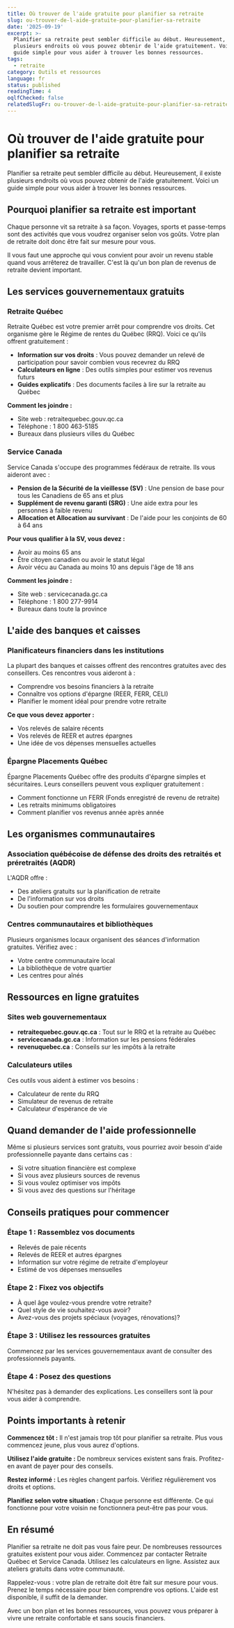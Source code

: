 ```yaml
---
title: Où trouver de l'aide gratuite pour planifier sa retraite
slug: ou-trouver-de-l-aide-gratuite-pour-planifier-sa-retraite
date: '2025-09-19'
excerpt: >-
  Planifier sa retraite peut sembler difficile au début. Heureusement, il existe
  plusieurs endroits où vous pouvez obtenir de l'aide gratuitement. Voici un
  guide simple pour vous aider à trouver les bonnes ressources.
tags:
  - retraite
category: Outils et ressources
language: fr
status: published
readingTime: 4
oqlfChecked: false
relatedSlugFr: ou-trouver-de-l-aide-gratuite-pour-planifier-sa-retraite
---
```

# Où trouver de l'aide gratuite pour planifier sa retraite

Planifier sa retraite peut sembler difficile au début. Heureusement, il existe plusieurs endroits où vous pouvez obtenir de l'aide gratuitement. Voici un guide simple pour vous aider à trouver les bonnes ressources.

## Pourquoi planifier sa retraite est important

Chaque personne vit sa retraite à sa façon. Voyages, sports et passe-temps sont des activités que vous voudrez organiser selon vos goûts. Votre plan de retraite doit donc être fait sur mesure pour vous.

Il vous faut une approche qui vous convient pour avoir un revenu stable quand vous arrêterez de travailler. C'est là qu'un bon plan de revenus de retraite devient important.

## Les services gouvernementaux gratuits

### Retraite Québec

Retraite Québec est votre premier arrêt pour comprendre vos droits. Cet organisme gère le Régime de rentes du Québec (RRQ). Voici ce qu'ils offrent gratuitement :

- **Information sur vos droits** : Vous pouvez demander un relevé de participation pour savoir combien vous recevrez du RRQ
- **Calculateurs en ligne** : Des outils simples pour estimer vos revenus futurs
- **Guides explicatifs** : Des documents faciles à lire sur la retraite au Québec

**Comment les joindre :**
- Site web : retraitequebec.gouv.qc.ca
- Téléphone : 1 800 463-5185
- Bureaux dans plusieurs villes du Québec

### Service Canada

Service Canada s'occupe des programmes fédéraux de retraite. Ils vous aideront avec :

- **Pension de la Sécurité de la vieillesse (SV)** : Une pension de base pour tous les Canadiens de 65 ans et plus
- **Supplément de revenu garanti (SRG)** : Une aide extra pour les personnes à faible revenu
- **Allocation et Allocation au survivant** : De l'aide pour les conjoints de 60 à 64 ans

**Pour vous qualifier à la SV, vous devez :**
- Avoir au moins 65 ans
- Être citoyen canadien ou avoir le statut légal
- Avoir vécu au Canada au moins 10 ans depuis l'âge de 18 ans

**Comment les joindre :**
- Site web : servicecanada.gc.ca
- Téléphone : 1 800 277-9914
- Bureaux dans toute la province

## L'aide des banques et caisses

### Planificateurs financiers dans les institutions

La plupart des banques et caisses offrent des rencontres gratuites avec des conseillers. Ces rencontres vous aideront à :

- Comprendre vos besoins financiers à la retraite
- Connaître vos options d'épargne (REER, FERR, CELI)
- Planifier le moment idéal pour prendre votre retraite

**Ce que vous devez apporter :**
- Vos relevés de salaire récents
- Vos relevés de REER et autres épargnes
- Une idée de vos dépenses mensuelles actuelles

### Épargne Placements Québec

Épargne Placements Québec offre des produits d'épargne simples et sécuritaires. Leurs conseillers peuvent vous expliquer gratuitement :

- Comment fonctionne un FERR (Fonds enregistré de revenu de retraite)
- Les retraits minimums obligatoires
- Comment planifier vos revenus année après année

## Les organismes communautaires

### Association québécoise de défense des droits des retraités et préretraités (AQDR)

L'AQDR offre :
- Des ateliers gratuits sur la planification de retraite
- De l'information sur vos droits
- Du soutien pour comprendre les formulaires gouvernementaux

### Centres communautaires et bibliothèques

Plusieurs organismes locaux organisent des séances d'information gratuites. Vérifiez avec :
- Votre centre communautaire local
- La bibliothèque de votre quartier
- Les centres pour aînés

## Ressources en ligne gratuites

### Sites web gouvernementaux

- **retraitequebec.gouv.qc.ca** : Tout sur le RRQ et la retraite au Québec
- **servicecanada.gc.ca** : Information sur les pensions fédérales
- **revenuquebec.ca** : Conseils sur les impôts à la retraite

### Calculateurs utiles

Ces outils vous aident à estimer vos besoins :
- Calculateur de rente du RRQ
- Simulateur de revenus de retraite
- Calculateur d'espérance de vie

## Quand demander de l'aide professionnelle

Même si plusieurs services sont gratuits, vous pourriez avoir besoin d'aide professionnelle payante dans certains cas :

- Si votre situation financière est complexe
- Si vous avez plusieurs sources de revenus
- Si vous voulez optimiser vos impôts
- Si vous avez des questions sur l'héritage

## Conseils pratiques pour commencer

### Étape 1 : Rassemblez vos documents
- Relevés de paie récents
- Relevés de REER et autres épargnes
- Information sur votre régime de retraite d'employeur
- Estimé de vos dépenses mensuelles

### Étape 2 : Fixez vos objectifs
- À quel âge voulez-vous prendre votre retraite?
- Quel style de vie souhaitez-vous avoir?
- Avez-vous des projets spéciaux (voyages, rénovations)?

### Étape 3 : Utilisez les ressources gratuites
Commencez par les services gouvernementaux avant de consulter des professionnels payants.

### Étape 4 : Posez des questions
N'hésitez pas à demander des explications. Les conseillers sont là pour vous aider à comprendre.

## Points importants à retenir

**Commencez tôt :** Il n'est jamais trop tôt pour planifier sa retraite. Plus vous commencez jeune, plus vous aurez d'options.

**Utilisez l'aide gratuite :** De nombreux services existent sans frais. Profitez-en avant de payer pour des conseils.

**Restez informé :** Les règles changent parfois. Vérifiez régulièrement vos droits et options.

**Planifiez selon votre situation :** Chaque personne est différente. Ce qui fonctionne pour votre voisin ne fonctionnera peut-être pas pour vous.

## En résumé

Planifier sa retraite ne doit pas vous faire peur. De nombreuses ressources gratuites existent pour vous aider. Commencez par contacter Retraite Québec et Service Canada. Utilisez les calculateurs en ligne. Assistez aux ateliers gratuits dans votre communauté.

Rappelez-vous : votre plan de retraite doit être fait sur mesure pour vous. Prenez le temps nécessaire pour bien comprendre vos options. L'aide est disponible, il suffit de la demander.

Avec un bon plan et les bonnes ressources, vous pouvez vous préparer à vivre une retraite confortable et sans soucis financiers.
